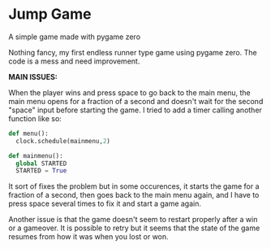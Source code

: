 # **Jump Game**
A simple game made with pygame zero

Nothing fancy, my first endless runner type game using pygame zero. The code is a mess and need improvement.

**MAIN ISSUES:**

When the player wins and press space to go back to the main menu, the main menu opens for a fraction of a second and doesn't wait for the second "space" input before starting the game. I tried to add a timer calling another function like so:

```python
def menu():
  clock.schedule(mainmenu,2)
```

```python
def mainmenu():
  global STARTED
  STARTED = True
```
  
It sort of fixes the problem but in some occurences, it starts the game for a fraction of a second, then goes back to the main menu again, and I have to press space several times to fix it and start a game again.

Another issue is that the game doesn't seem to restart properly after a win or a gameover. It is possible to retry but it seems that the state of the game resumes from how it was when you lost or won.
